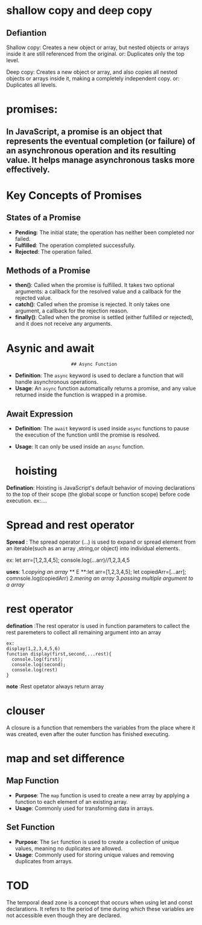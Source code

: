 # shallow copy and deep copy
## Defiantion
Shallow copy:
 Creates a new object or array, but nested objects or arrays inside it are still referenced from the original.
 or:
 Duplicates only the top level.

 Deep copy:
 Creates a new object or array, and also copies all nested objects or arrays inside it, making a completely independent copy.
 or:
 Duplicates all levels.

 # promises:
## In JavaScript, a promise is an object that represents the eventual completion (or failure) of an asynchronous operation and its resulting value. It helps manage asynchronous tasks more effectively.

# Key Concepts of Promises

## States of a Promise
- **Pending**: The initial state; the operation has neither been completed nor failed.
- **Fulfilled**: The operation completed successfully.
- **Rejected**: The operation failed.

## Methods of a Promise
- **then()**: Called when the promise is fulfilled. It takes two optional arguments: a callback for the resolved value and a callback for the rejected value.
- **catch()**: Called when the promise is rejected. It only takes one argument, a callback for the rejection reason.
- **finally()**: Called when the promise is settled (either fulfilled or rejected), and it does not receive any arguments.
 

 # Asynic and await
                            
                            ## Async Function
- **Definition**: The `async` keyword is used to declare a function that will handle asynchronous operations.
- **Usage**: An `async` function automatically returns a promise, and any value returned inside the function is wrapped in a promise.

## Await Expression
- **Definition**: The `await` keyword is used inside `async` functions to pause the execution of the function until the promise is resolved.
- **Usage**: It can only be used inside an `async` function.
  


  # hoisting
**Defination**: Hoisting is JavaScript's default behavior of moving declarations to the top of their scope (the global scope or function scope) before code execution.
ex:....


# Spread and rest operator
**Spread** : The spread operator (...) is used to expand or spread element from an iterable(such as an array ,string,or object) into individual elements.

ex:
let arr=[1,2,3,4,5];
console.log(...arr)//1,2,3,4,5

**uses**: 1.*copying an array* 
         ** E **:let arr=[1,2,3,4,5];
                  let copiedArr=[...arr];
                  comnsole.log(copiedArr)
2.*mering an array*
3.*passing multiple argument to a array*


   # rest operator
  **defination** :The rest operator is used in function parameters to callect the rest paremeters to collect all remaining argument into an array
    
    ex:
    display(1,2,3,4,5,6)
    function display(first,second,...rest){
      console.log(first);
      console.log(second);
      console.log(rest)
    }

**note** :Rest opetator always return array



# clouser
A closure is a function that remembers the variables from the place where it was created, even after the outer function has finished executing.

# map and set difference

  ## Map Function
- **Purpose**: The `map` function is used to create a new array by applying a function to each element of an existing array.
- **Usage**: Commonly used for transforming data in arrays.

## Set Function
- **Purpose**: The `Set` function is used to create a collection of unique values, meaning no duplicates are allowed.
- **Usage**: Commonly used for storing unique values and removing duplicates from arrays.

# TOD
The temporal dead zone is a concept that occurs when using let and const declarations. It refers to the period of time during which these variables are not accessible even though they are declared.
